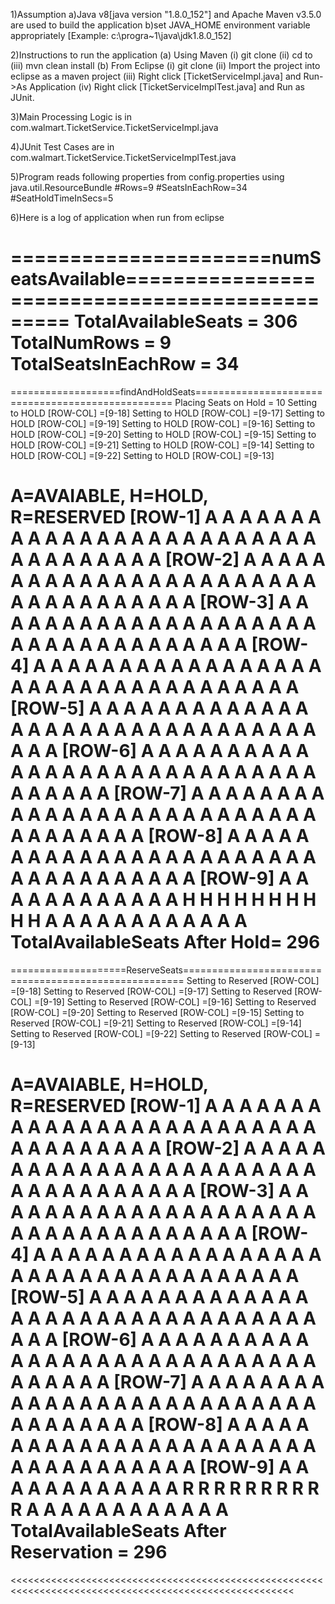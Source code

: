 1)Assumption
  a)Java v8[java version "1.8.0_152"] and Apache Maven v3.5.0 are used to
    build the application
  b)set JAVA_HOME environment variable appropriately [Example: c:\progra~1\java\jdk1.8.0_152]  

2)Instructions to run the application 
  (a) Using Maven
      (i)   git clone 
      (ii)  cd to 
      (iii) mvn clean install
  (b) From Eclipse
      (i)   git clone
      (ii)  Import the project into eclipse as a maven project
      (iii) Right click [TicketServiceImpl.java] and Run->As Application
      (iv)  Right click [TicketServiceImplTest.java] and Run as JUnit.      
  
3)Main Processing Logic is in 
  com.walmart.TicketService.TicketServiceImpl.java

4)JUnit Test Cases are in
  com.walmart.TicketService.TicketServiceImplTest.java

5)Program reads following properties from config.properties using java.util.ResourceBundle
  #Rows=9
  #SeatsInEachRow=34
  #SeatHoldTimeInSecs=5

6)Here is a log of application when run from eclipse

>>>>>>>>>>>>>>>>>>>>>>>>>>>>>>>>>>>>>>>>>>>>>>>>>>>>>>>>>>>>>>>>>>>>>>>>>>>>>>>>>>>>>>>>>
======================numSeatsAvailable===============================================
TotalAvailableSeats = 306
TotalNumRows = 9
TotalSeatsInEachRow = 34
======================================================================================


===================findAndHoldSeats==================================================
Placing Seats on Hold = 10
Setting to HOLD [ROW-COL] =[9-18]
Setting to HOLD [ROW-COL] =[9-17]
Setting to HOLD [ROW-COL] =[9-19]
Setting to HOLD [ROW-COL] =[9-16]
Setting to HOLD [ROW-COL] =[9-20]
Setting to HOLD [ROW-COL] =[9-15]
Setting to HOLD [ROW-COL] =[9-21]
Setting to HOLD [ROW-COL] =[9-14]
Setting to HOLD [ROW-COL] =[9-22]
Setting to HOLD [ROW-COL] =[9-13]

A=AVAIABLE, H=HOLD, R=RESERVED
[ROW-1]   A A A A A A A A A A A A A A A A A A A A A A A A A A A A A A A A A A 
[ROW-2]   A A A A A A A A A A A A A A A A A A A A A A A A A A A A A A A A A A 
[ROW-3]   A A A A A A A A A A A A A A A A A A A A A A A A A A A A A A A A A A 
[ROW-4]   A A A A A A A A A A A A A A A A A A A A A A A A A A A A A A A A A A 
[ROW-5]   A A A A A A A A A A A A A A A A A A A A A A A A A A A A A A A A A A 
[ROW-6]   A A A A A A A A A A A A A A A A A A A A A A A A A A A A A A A A A A 
[ROW-7]   A A A A A A A A A A A A A A A A A A A A A A A A A A A A A A A A A A 
[ROW-8]   A A A A A A A A A A A A A A A A A A A A A A A A A A A A A A A A A A 
[ROW-9]   A A A A A A A A A A A A H H H H H H H H H H A A A A A A A A A A A A 
TotalAvailableSeats After Hold= 296
======================================================================================

====================ReserveSeats======================================================
Setting to Reserved [ROW-COL] =[9-18]
Setting to Reserved [ROW-COL] =[9-17]
Setting to Reserved [ROW-COL] =[9-19]
Setting to Reserved [ROW-COL] =[9-16]
Setting to Reserved [ROW-COL] =[9-20]
Setting to Reserved [ROW-COL] =[9-15]
Setting to Reserved [ROW-COL] =[9-21]
Setting to Reserved [ROW-COL] =[9-14]
Setting to Reserved [ROW-COL] =[9-22]
Setting to Reserved [ROW-COL] =[9-13]

A=AVAIABLE, H=HOLD, R=RESERVED
[ROW-1]   A A A A A A A A A A A A A A A A A A A A A A A A A A A A A A A A A A 
[ROW-2]   A A A A A A A A A A A A A A A A A A A A A A A A A A A A A A A A A A 
[ROW-3]   A A A A A A A A A A A A A A A A A A A A A A A A A A A A A A A A A A 
[ROW-4]   A A A A A A A A A A A A A A A A A A A A A A A A A A A A A A A A A A 
[ROW-5]   A A A A A A A A A A A A A A A A A A A A A A A A A A A A A A A A A A 
[ROW-6]   A A A A A A A A A A A A A A A A A A A A A A A A A A A A A A A A A A 
[ROW-7]   A A A A A A A A A A A A A A A A A A A A A A A A A A A A A A A A A A 
[ROW-8]   A A A A A A A A A A A A A A A A A A A A A A A A A A A A A A A A A A 
[ROW-9]   A A A A A A A A A A A A R R R R R R R R R R A A A A A A A A A A A A 
TotalAvailableSeats After Reservation = 296
======================================================================================
<<<<<<<<<<<<<<<<<<<<<<<<<<<<<<<<<<<<<<<<<<<<<<<<<<<<<<<<<<<<<<<<<<<<<<<<<<<<<<<<<<<<<<<<<<<<<<<<<<<<<<<
